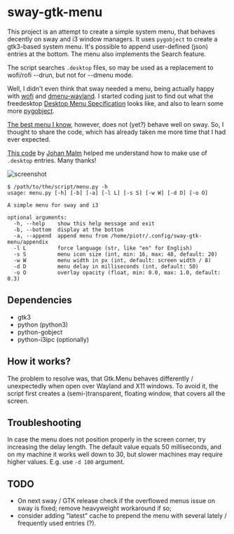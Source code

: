 # sway-gtk-menu
This project is an attempt to create a simple system menu, that behaves decently on sway and i3 window managers. 
It uses `pygobject` to create a gtk3-based system menu. It's possible to append user-defined (json) entries at the bottom.
The menu also implements the Search feature.

The script searches `.desktop` files, so may be used as a replacement to wofi/rofi --drun, but not for --dmenu mode.

Well, I didn't even think that sway needed a menu, being actually happy with [wofi](https://hg.sr.ht/~scoopta/wofi) and 
[dmenu-wayland](https://github.com/nyyManni/dmenu-wayland). I started coding just to find out what the freedesktop 
[Desktop Menu Specification](https://specifications.freedesktop.org/menu-spec/latest) looks like, and also to learn some 
more [pygobject](https://pygobject.readthedocs.io/en/latest).

[The best menu I know](https://github.com/johanmalm/jgmenu), however, does not (yet?) behave well on sway. So, I thought
to share the code, which has already taken me more time that I had ever expected.

[This code](https://github.com/johanmalm/jgmenu/blob/master/contrib/pmenu/jgmenu-pmenu.py) by 
[Johan Malm](https://github.com/johanmalm) helped me understand how to make use of `.desktop` entries. Many thanks!

![screenshot](http://nwg.pl/Lychee/uploads/big/17ac6bb99f50f8669c0df65a755e80cb.png)

```text
$ /path/to/the/script/menu.py -h
usage: menu.py [-h] [-b] [-a] [-l L] [-s S] [-w W] [-d D] [-o O]

A simple menu for sway and i3

optional arguments:
  -h, --help    show this help message and exit
  -b, --bottom  display at the bottom
  -a, --append  append menu from /home/piotr/.config/sway-gtk-menu/appendix
  -l L          force language (str, like "en" for English)
  -s S          menu icon size (int, min: 16, max: 48, default: 20)
  -w W          menu width in px (int, default: screen width / 8)
  -d D          menu delay in milliseconds (int, default: 50)
  -o O          overlay opacity (float, min: 0.0, max: 1.0, default: 0.3)
```

## Dependencies
- gtk3
- python (python3)
- python-gobject
- python-i3ipc (optionally)

## How it works?

The problem to resolve was, that Gtk.Menu behaves differently / unexpectedly when open over Wayland and X11 windows. 
To avoid it, the script first creates a (semi-)transparent, floating window, that covers all the screen.

## Troubleshooting

In case the menu does not position properly in the screen corner, try increasing the delay length. The default value
equals 50 milliseconds, and on my machine it works well down to 30, but slower machines may require higher values.
E.g. use `-d 100` argument.

## TODO
- On next sway / GTK release check if the overflowed menus issue on sway is fixed; remove heavyweight workaround if so;
- consider adding "latest" cache to prepend the menu with several lately / frequently used entries (?).
